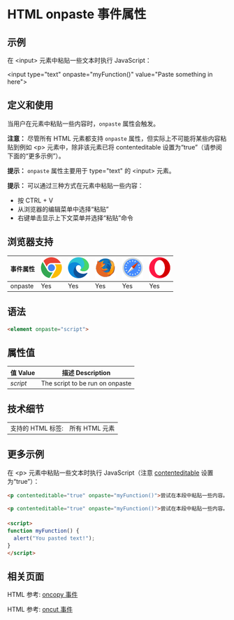 HTML onpaste 事件属性
===

## 示例

在 \<input> 元素中粘贴一些文本时执行 JavaScript：

\<input type="text" onpaste="myFunction()" value="Paste something in here">


## 定义和使用

当用户在元素中粘贴一些内容时，`onpaste` 属性会触发。

**注意：** 尽管所有 HTML 元素都支持 `onpaste` 属性，但实际上不可能将某些内容粘贴到例如 \<p> 元素中，除非该元素已将 contenteditable 设置为“true”（请参阅 下面的“更多示例”）。

**提示：** `onpaste` 属性主要用于 type="text" 的 \<input> 元素。

**提示：** 可以通过三种方式在元素中粘贴一些内容：

* 按 CTRL + V
* 从浏览器的编辑菜单中选择“粘贴”
* 右键单击显示上下文菜单并选择“粘贴”命令

## 浏览器支持

| 事件属性 | ![chrome][1] | ![edge][2] | ![firefox][3] | ![safari][4] | ![opera][5] |
| --- | --- | --- | --- | --- | --- |
| onpaste | Yes | Yes | Yes | Yes | Yes |
<!--rehype:style=width: 100%; display: inline-table;-->

## 语法

```html
<element onpaste="script">
```

## 属性值

| 值 Value | 描述 Description |
| --- | --- |
| *script* | The script to be run on onpaste |
<!--rehype:style=width: 100%; display: inline-table;-->

## 技术细节

|   |   |
| ---- | ---- |
| 支持的 HTML 标签: | 所有 HTML 元素 |
<!--rehype:style=width: 100%; display: inline-table;-->

## 更多示例

在 \<p> 元素中粘贴一些文本时执行 JavaScript（注意 [contenteditable](../attribute/contenteditable.md) 设置为“true”）：

```html
<p contenteditable="true" onpaste="myFunction()">尝试在本段中粘贴一些内容。</p>
```

```html idoc:preview:iframe
<p contenteditable="true" onpaste="myFunction()">尝试在本段中粘贴一些内容。</p>

<script>
function myFunction() {
  alert("You pasted text!");
}
</script>
```


## 相关页面

HTML 参考: [oncopy 事件](./oncopy.md)

HTML 参考: [oncut 事件](./oncut.md)

[1]: ../assets/chrome.svg
[2]: ../assets/edge.svg
[3]: ../assets/firefox.svg
[4]: ../assets/safari.svg
[5]: ../assets/opera.svg


